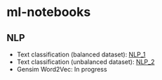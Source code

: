 # ml-notebooks

## NLP

- Text classification (balanced dataset): [NLP_1](Multi-Class&#32;Text&#32;Classification&#32;-&#32;Balanced&#32;Dataset.ipynb)
- Text classification (unbalanced dataset): [NLP_2](Multi-Class&#32;Text&#32;Classification&#32;-&#32;Unbalanced&#32;Dataset.ipynb)
- Gensim Word2Vec: In progress